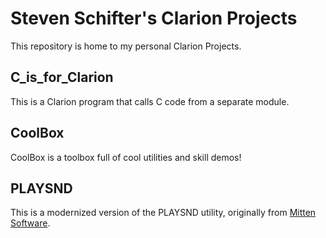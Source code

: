 # Steven Schifter's Clarion Projects
This repository is home to my personal Clarion Projects.

## C_is_for_Clarion
This is a Clarion program that calls C code from a separate module.

## CoolBox
CoolBox is a toolbox full of cool utilities and skill demos!

## PLAYSND
This is a modernized version of the PLAYSND utility, originally from [Mitten Software](https://www.mittensoftware.com/DL/PLAYSND.ZIP).
